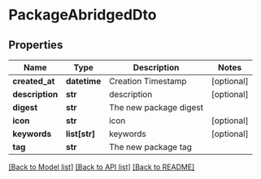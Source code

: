 # PackageAbridgedDto

## Properties
Name | Type | Description | Notes
------------ | ------------- | ------------- | -------------
**created_at** | **datetime** | Creation Timestamp | [optional] 
**description** | **str** | description | [optional] 
**digest** | **str** | The new package digest | 
**icon** | **str** | icon | [optional] 
**keywords** | **list[str]** | keywords | [optional] 
**tag** | **str** | The new package tag | 

[[Back to Model list]](../README.md#documentation-for-models) [[Back to API list]](../README.md#documentation-for-api-endpoints) [[Back to README]](../README.md)


